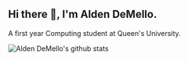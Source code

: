 ## Hi there 👋, I'm Alden DeMello.
A first year Computing student at Queen's University.

![Alden DeMello's github stats](https://github-readme-stats.vercel.app/api?username=aldendemello&theme=algolia&hide=contribs,prs)

<!--
**aldendemello/aldendemello** is a ✨ _special_ ✨ repository because its `README.md` (this file) appears on your GitHub profile.

Here are some ideas to get you started:

- 🔭 I’m currently working on ...
- 🌱 I’m currently learning ...
- 👯 I’m looking to collaborate on ...
- 🤔 I’m looking for help with ...
- 💬 Ask me about ...
- 📫 How to reach me: ...
- 😄 Pronouns: ...
- ⚡ Fun fact: ...
-->
